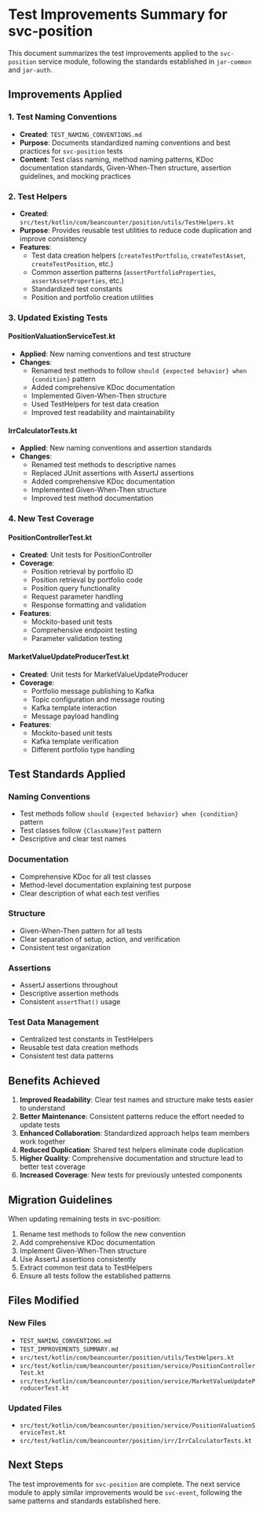 # Test Improvements Summary for svc-position

This document summarizes the test improvements applied to the `svc-position` service module, following the standards established in `jar-common` and `jar-auth`.

## Improvements Applied

### 1. Test Naming Conventions
- **Created**: `TEST_NAMING_CONVENTIONS.md`
- **Purpose**: Documents standardized naming conventions and best practices for `svc-position` tests
- **Content**: Test class naming, method naming patterns, KDoc documentation standards, Given-When-Then structure, assertion guidelines, and mocking practices

### 2. Test Helpers
- **Created**: `src/test/kotlin/com/beancounter/position/utils/TestHelpers.kt`
- **Purpose**: Provides reusable test utilities to reduce code duplication and improve consistency
- **Features**:
  - Test data creation helpers (`createTestPortfolio`, `createTestAsset`, `createTestPosition`, etc.)
  - Common assertion patterns (`assertPortfolioProperties`, `assertAssetProperties`, etc.)
  - Standardized test constants
  - Position and portfolio creation utilities

### 3. Updated Existing Tests

#### PositionValuationServiceTest.kt
- **Applied**: New naming conventions and test structure
- **Changes**:
  - Renamed test methods to follow `should {expected behavior} when {condition}` pattern
  - Added comprehensive KDoc documentation
  - Implemented Given-When-Then structure
  - Used TestHelpers for test data creation
  - Improved test readability and maintainability

#### IrrCalculatorTests.kt
- **Applied**: New naming conventions and assertion standards
- **Changes**:
  - Renamed test methods to descriptive names
  - Replaced JUnit assertions with AssertJ assertions
  - Added comprehensive KDoc documentation
  - Implemented Given-When-Then structure
  - Improved test method documentation

### 4. New Test Coverage

#### PositionControllerTest.kt
- **Created**: Unit tests for PositionController
- **Coverage**:
  - Position retrieval by portfolio ID
  - Position retrieval by portfolio code
  - Position query functionality
  - Request parameter handling
  - Response formatting and validation
- **Features**:
  - Mockito-based unit tests
  - Comprehensive endpoint testing
  - Parameter validation testing

#### MarketValueUpdateProducerTest.kt
- **Created**: Unit tests for MarketValueUpdateProducer
- **Coverage**:
  - Portfolio message publishing to Kafka
  - Topic configuration and message routing
  - Kafka template interaction
  - Message payload handling
- **Features**:
  - Mockito-based unit tests
  - Kafka template verification
  - Different portfolio type handling

## Test Standards Applied

### Naming Conventions
- Test methods follow `should {expected behavior} when {condition}` pattern
- Test classes follow `{ClassName}Test` pattern
- Descriptive and clear test names

### Documentation
- Comprehensive KDoc for all test classes
- Method-level documentation explaining test purpose
- Clear description of what each test verifies

### Structure
- Given-When-Then pattern for all tests
- Clear separation of setup, action, and verification
- Consistent test organization

### Assertions
- AssertJ assertions throughout
- Descriptive assertion methods
- Consistent `assertThat()` usage

### Test Data Management
- Centralized test constants in TestHelpers
- Reusable test data creation methods
- Consistent test data patterns

## Benefits Achieved

1. **Improved Readability**: Clear test names and structure make tests easier to understand
2. **Better Maintenance**: Consistent patterns reduce the effort needed to update tests
3. **Enhanced Collaboration**: Standardized approach helps team members work together
4. **Reduced Duplication**: Shared test helpers eliminate code duplication
5. **Higher Quality**: Comprehensive documentation and structure lead to better test coverage
6. **Increased Coverage**: New tests for previously untested components

## Migration Guidelines

When updating remaining tests in svc-position:

1. Rename test methods to follow the new convention
2. Add comprehensive KDoc documentation
3. Implement Given-When-Then structure
4. Use AssertJ assertions consistently
5. Extract common test data to TestHelpers
6. Ensure all tests follow the established patterns

## Files Modified

### New Files
- `TEST_NAMING_CONVENTIONS.md`
- `TEST_IMPROVEMENTS_SUMMARY.md`
- `src/test/kotlin/com/beancounter/position/utils/TestHelpers.kt`
- `src/test/kotlin/com/beancounter/position/service/PositionControllerTest.kt`
- `src/test/kotlin/com/beancounter/position/service/MarketValueUpdateProducerTest.kt`

### Updated Files
- `src/test/kotlin/com/beancounter/position/service/PositionValuationServiceTest.kt`
- `src/test/kotlin/com/beancounter/position/irr/IrrCalculatorTests.kt`

## Next Steps

The test improvements for `svc-position` are complete. The next service module to apply similar improvements would be `svc-event`, following the same patterns and standards established here.
